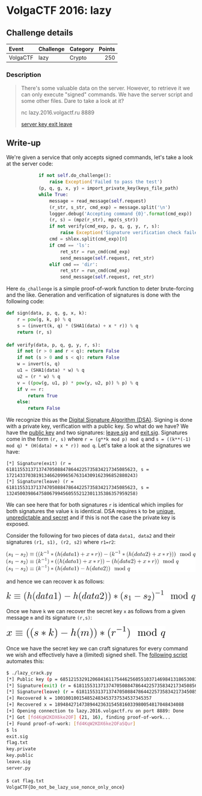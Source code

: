 # VolgaCTF 2016: lazy

## Challenge details
| Event | Challenge | Category | Points |
|:------|:----------|:---------|-------:|
| VolgaCTF | lazy | Crypto | 250 |

### Description
> There's some valuable data on the server. However, to retrieve it we can only execute "signed" commands. We have the server script and some other files. Dare to take a look at it?
> 
> nc lazy.2016.volgactf.ru 8889
> 
> [server key exit leave](challenge)

## Write-up

We're given a service that only accepts signed commands, let's take a look at the server code:

```python
            if not self.do_challenge():
                raise Exception('Failed to pass the test')
            (p, q, g, x, y) = import_private_key(keys_file_path)
            while True:
                message = read_message(self.request)
                (r_str, s_str, cmd_exp) = message.split('\n')
                logger.debug('Accepting command {0}'.format(cmd_exp))
                (r, s) = (mpz(r_str), mpz(s_str))
                if not verify(cmd_exp, p, q, g, y, r, s):
                    raise Exception('Signature verification check failed')
                cmd = shlex.split(cmd_exp)[0]
                if cmd == 'ls':
                    ret_str = run_cmd(cmd_exp)
                    send_message(self.request, ret_str)
                elif cmd == 'dir':
                    ret_str = run_cmd(cmd_exp)
                    send_message(self.request, ret_str)
```

Here `do_challenge` is a simple proof-of-work function to deter brute-forcing and the like. Generation and verification of signatures is done with the following code:

```python
def sign(data, p, q, g, x, k):
    r = pow(g, k, p) % q
    s = (invert(k, q) * (SHA1(data) + x * r)) % q
    return (r, s)

def verify(data, p, q, g, y, r, s):
    if not (r > 0 and r < q): return False
    if not (s > 0 and s < q): return False
    w = invert(s, q)
    u1 = (SHA1(data) * w) % q
    u2 = (r * w) % q
    v = ((pow(g, u1, p) * pow(y, u2, p)) % p) % q
    if v == r:
        return True
    else:
        return False
```

We recognize this as the [Digital Signature Algorithm (DSA)](https://en.wikipedia.org/wiki/Digital_Signature_Algorithm). Signing is done with a private key, verification with a public key. So what do we have? We have the [public key](challenge/key.public) and two signatures: [leave.sig](challenge/leave.sig) and [exit.sig](challenge/exit.sig). Signatures come in the form `(r, s)` where `r = (g**k mod p) mod q` and `s = ((k**(-1) mod q) * (H(data) + x * r)) mod q`. Let's take a look at the signatures we have:

```
[*] Signature(exit) (r = 618115531371374705088478644225735834217345085623, s = 172143370381913466209965676314309162396852880243)
[*] Signature(leave) (r = 618115531371374705088478644225735834217345085623, s = 132450039864758067994560555212301135386357959258)
```

We can see here that for both signatures `r` is identical which implies for both signatures the value `k` is identical. DSA requires `k` to be [unique, unpredictable and secret](http://rdist.root.org/2010/11/19/dsa-requirements-for-random-k-value/) and if this is not the case the private key is exposed.

Consider the following for two pieces of data `data1, data2` and their signatures `(r1, s1), (r2, s2)` where `r1=r2`:

![alt eq1](eq1.png)

and hence we can recover k as follows:

![alt eq2](eq2.png)

Once we have `k` we can recover the secret key `x` as follows from a given message `m` and its signature `(r,s)`:

![alt eq3](eq3.png)

Once we have the secret key we can craft signatures for every command we wish and effectively have a (limited) signed shell. The [following script](solution/lazy_crack.py) automates this:

```bash
$ ./lazy_crack.py
[*] Public key (p = 68512153291206841611754462560551037146984131865308362132039007763901629656419762685119654739431977137189082405306180782455460879808641023924533650186918387984473208103949939025064669161570420035977887544113169392280026656271303132002190980625983572858137777505730536249707595163952630465918222171776836844973, q = 778989982803454158276426691152625663891191165251, g = 64998036981102362704978476508972628582882576868369737500314734280328492119395180544097132899416011014425358276490367894352196112650427253804154125193997276351284916878713359366436205241155848152230136737798001316810221728002947999297364648683856119056494147087593939606104012882954758126871201581561126419354, y = 57256445660178680165036356665612916152021216483964990386924735528197218686220324233652057277625641326373730546367828989082916074941941027821863926510923998385446215270789891185067541626307704929851912451924146452244610185080849993156400989168309076549651410516049200914509815378543421307788428686312783632879)
[*] Signature(exit) (r = 618115531371374705088478644225735834217345085623, s = 172143370381913466209965676314309162396852880243)
[*] Signature(leave) (r = 618115531371374705088478644225735834217345085623, s = 132450039864758067994560555212301135386357959258)
[+] Recovered k = 100100100154852483453737534537345357
[+] Recovered x = 189484271473894423631545816033980054817048434088
[+] Opening connection to lazy.2016.volgactf.ru on port 8889: Done
[*] Got [fd4KqW2KDX6ke2OF] (21, 16), finding proof-of-work...
[+] Found proof-of-work: [fd4KqW2KDX6ke2OFaSQur]
$ ls
exit.sig
flag.txt
key.private
key.public
leave.sig
server.py

$ cat flag.txt
VolgaCTF{Do_not_be_lazy_use_nonce_only_once}
```